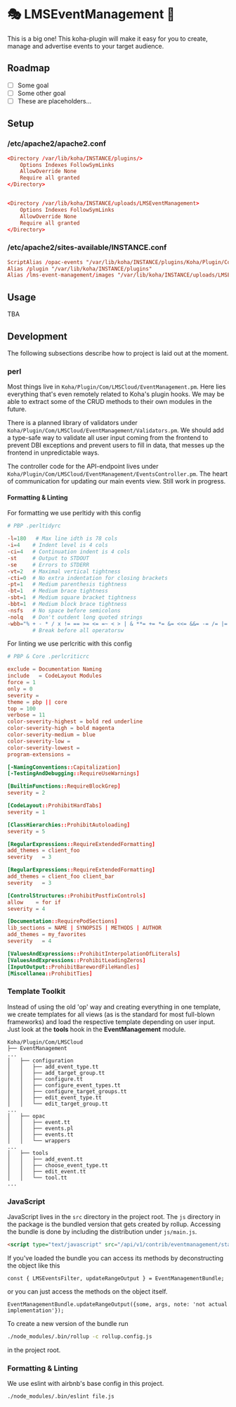 # 🎭 LMSEventManagement 🎤

This is a big one! This koha-plugin will make it easy for you to create, manage and advertise events to your target audience.

## Roadmap
- [ ] Some goal
- [ ] Some other goal
- [ ] These are placeholders...

## Setup

### /etc/apache2/apache2.conf

```conf
<Directory /var/lib/koha/INSTANCE/plugins/>
    Options Indexes FollowSymLinks
    AllowOverride None
    Require all granted
</Directory>


<Directory /var/lib/koha/INSTANCE/uploads/LMSEventManagement>
    Options Indexes FollowSymLinks
    AllowOverride None
    Require all granted
</Directory>
```

### /etc/apache2/sites-available/INSTANCE.conf

```conf
ScriptAlias /opac-events "/var/lib/koha/INSTANCE/plugins/Koha/Plugin/Com/LMSCloud/EventManagement/opac/events.pl"
Alias /plugin "/var/lib/koha/INSTANCE/plugins"
Alias /lms-event-management/images "/var/lib/koha/INSTANCE/uploads/LMSEventManagement/"
```

## Usage
TBA

## Development

The following subsections describe how to project is laid out at the moment.

### perl

Most things live in ```Koha/Plugin/Com/LMSCloud/EventManagement.pm```.
Here lies everything that's even remotely related to Koha's plugin hooks. We may be able to extract some of the CRUD methods to their own modules in the future.

There is a planned library of validators under ```Koha/Plugin/Com/LMSCloud/EventManagement/Validators.pm```.
We should add a type-safe way to validate all user input coming from the frontend to prevent DBI exceptions and prevent users to fill in data, that messes up the frontend in unpredictable ways.

The controller code for the API-endpoint lives under ```Koha/Plugin/Com/LMSCloud/EventManagement/EventsController.pm```.
The heart of communication for updating our main events view. Still work in progress.

#### Formatting & Linting

For formatting we use perltidy with this config

```conf
# PBP .perltidyrc

-l=180   # Max line idth is 78 cols
-i=4    # Indent level is 4 cols
-ci=4   # Continuation indent is 4 cols
-st     # Output to STDOUT
-se     # Errors to STDERR
-vt=2   # Maximal vertical tightness
-cti=0  # No extra indentation for closing brackets
-pt=1   # Medium parenthesis tightness
-bt=1   # Medium brace tightness
-sbt=1  # Medium square bracket tightness
-bbt=1  # Medium block brace tightness
-nsfs   # No space before semicolons
-nolq   # Don't outdent long quoted strings
-wbb="% + - * / x != == >= <= =~ < > | & **= += *= &= <<= &&= -= /= |= >>= ||= .= %= ^= x="
        # Break before all operatorsw
```

For linting we use perlcritic with this config

```conf
# PBP & Core .perlcriticrc

exclude = Documentation Naming
include   = CodeLayout Modules
force = 1
only = 0
severity =
theme = pbp || core
top = 100
verbose = 11
color-severity-highest = bold red underline
color-severity-high = bold magenta
color-severity-medium = blue
color-severity-low =
color-severity-lowest =
program-extensions =

[-NamingConventions::Capitalization]
[-TestingAndDebugging::RequireUseWarnings]

[BuiltinFunctions::RequireBlockGrep]
severity = 2

[CodeLayout::ProhibitHardTabs]
severity = 1

[ClassHierarchies::ProhibitAutoloading]
severity = 5

[RegularExpressions::RequireExtendedFormatting]
add_themes = client_foo
severity   = 3

[RegularExpressions::RequireExtendedFormatting]
add_themes = client_foo client_bar
severity   = 3

[ControlStructures::ProhibitPostfixControls]
allow    = for if
severity = 4

[Documentation::RequirePodSections]
lib_sections = NAME | SYNOPSIS | METHODS | AUTHOR
add_themes = my_favorites
severity   = 4

[ValuesAndExpressions::ProhibitInterpolationOfLiterals]
[ValuesAndExpressions::ProhibitLeadingZeros]
[InputOutput::ProhibitBarewordFileHandles]
[Miscellanea::ProhibitTies]
```

### Template Toolkit

Instead of using the old 'op' way and creating everything in one template, we create templates for all views (as is the standard for most full-blown frameworks) and load the respective template depending on user input. Just look at the **tools** hook in the __EventManagement__ module.

```
Koha/Plugin/Com/LMSCloud
├── EventManagement
...
│   ├── configuration
│   │   ├── add_event_type.tt
│   │   ├── add_target_group.tt
│   │   ├── configure.tt
│   │   ├── configure_event_types.tt
│   │   ├── configure_target_groups.tt
│   │   ├── edit_event_type.tt
│   │   └── edit_target_group.tt
...
│   ├── opac
│   │   ├── event.tt
│   │   ├── events.pl
│   │   ├── events.tt
│   │   └── wrappers
...
│   ├── tools
│   │   ├── add_event.tt
│   │   ├── choose_event_type.tt
│   │   ├── edit_event.tt
│   │   └── tool.tt
...
```

### JavaScript

JavaScript lives in the ```src``` directory in the project root. The ```js``` directory in the package is the bundled version that gets created by rollup. Accessing the bundle is done by including the distribution under ```js/main.js```.

```HTML
<script type="text/javascript" src="/api/v1/contrib/eventmanagement/static/js/main.js"></script>
```

If you've loaded the bundle you can access its methods by deconstructing the object like this

```JS
const { LMSEventsFilter, updateRangeOutput } = EventManagementBundle;
```

or you can just access the methods on the object itself.

```JS
EventManagementBundle.updateRangeOutput({some, args, note: 'not actual implementation'});
```

To create a new version of the bundle run

```bash
./node_modules/.bin/rollup -c rollup.config.js
```

in the project root.

### Formatting & Linting

We use eslint with airbnb's base config in this project.

```bash
./node_modules/.bin/eslint file.js
```

